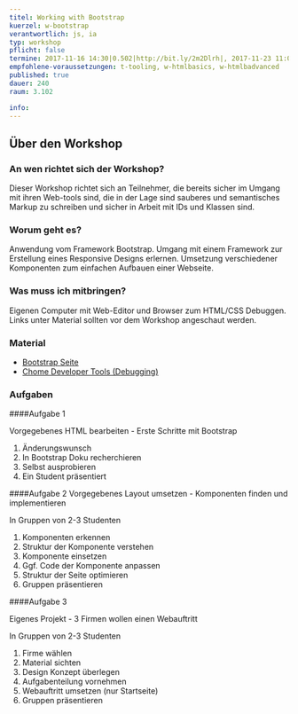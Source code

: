 ```yaml
---
titel: Working with Bootstrap
kuerzel: w-bootstrap
verantwortlich: js, ia
typ: workshop
pflicht: false
termine: 2017-11-16 14:30|0.502|http://bit.ly/2m2Dlrh|, 2017-11-23 11:00|0.502||
empfohlene-voraussetzungen: t-tooling, w-htmlbasics, w-htmlbadvanced
published: true
dauer: 240
raum: 3.102

info: 
--- 
```


## Über den Workshop

### An wen richtet sich der Workshop?
Dieser Workshop richtet sich an Teilnehmer, die bereits sicher im Umgang mit ihren Web-tools sind, die in der Lage sind sauberes und semantisches Markup zu schreiben und sicher in Arbeit mit IDs und Klassen sind.

### Worum geht es?
Anwendung vom Framework Bootstrap. Umgang mit einem Framework zur Erstellung eines Responsive Designs erlernen. Umsetzung verschiedener Komponenten zum einfachen Aufbauen einer Webseite.

### Was muss ich mitbringen?
Eigenen Computer mit Web-Editor und Browser zum HTML/CSS Debuggen. Links unter Material sollten vor dem Workshop angeschaut werden.

### Material
- [Bootstrap Seite](http://holdirbootstrap.de/)
- [Chome Developer Tools (Debugging)](https://www.youtube.com/watch?v=nV9PLPFTnkE)


### Aufgaben

####Aufgabe 1

Vorgegebenes HTML bearbeiten - Erste Schritte mit Bootstrap
1. Änderungswunsch
2. In Bootstrap Doku recherchieren
3. Selbst ausprobieren
4. Ein Student präsentiert


####Aufgabe 2
Vorgegebenes Layout umsetzen - Komponenten finden und implementieren

In Gruppen von 2-3 Studenten

1. Komponenten erkennen
2. Struktur der Komponente verstehen
3. Komponente einsetzen
4. Ggf. Code der Komponente anpassen
5. Struktur der Seite optimieren
6. Gruppen präsentieren

####Aufgabe 3

Eigenes Projekt - 3 Firmen wollen einen Webauftritt

In Gruppen von 2-3 Studenten

1. Firme wählen
2. Material sichten
3. Design Konzept überlegen
4. Aufgabenteilung vornehmen
5. Webauftritt umsetzen (nur Startseite)
6. Gruppen präsentieren